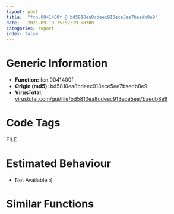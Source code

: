 ```yaml
---
layout: post
title:  "fcn.0041400f @ bd5810ea8cdeec913ece5ee7baedb8e9"
date:   2021-09-10 15:52:19 +0300
categories: report
index: false
---
```


# Generic Information
- **Function:** fcn.0041400f
- **Origin (md5):** bd5810ea8cdeec913ece5ee7baedb8e9
- **VirusTotal:** [virustotal.com/gui/file/bd5810ea8cdeec913ece5ee7baedb8e9][virustotal_ref]

# Code Tags
<span class="tag" id="FILE">FILE</span>


# Estimated Behaviour
<ul><li class="bhv-desc" id="na">Not Available :(</li></ul>

# Similar Functions
<script type="text/javascript" src="https://www.gstatic.com/charts/loader.js"></script>
<script type="text/javascript">

    google.charts.load('current', {'packages':['corechart']});
    google.charts.setOnLoadCallback(drawChart);

    function drawChart() {
    var data = new google.visualization.DataTable();
        data.addColumn('number', 'X');
        data.addColumn('number', 'Y');
        data.addColumn({type: 'string', role: 'tooltip', 'p': {'html': true}});
        data.addColumn({'type': 'string', 'role': 'style'});
        
        data.addRows([
    [85.42683410644531, -84.15252685546875, '<b><a href="/report/fcn.0041400f@bd5810ea8cdeec913ece5ee7baedb8e9">fcn.0041400f</a><br>@bd5810ea8cdeec913ece5ee7baedb8e9</b><br>', 'point { fill-color: #e0440e; }'],
[15.61616325378418, -42.832763671875, '<b><a href="/report/fcn.0041400f@773e84b03dfb92871dd754ab3c01c180">fcn.0041400f</a><br>@773e84b03dfb92871dd754ab3c01c180</b><br>', 'null'],
[50.5204963684082, 90.45492553710938, '<b><a href="/report/fcn.00475aba@3a017db0719485179e5931e1ff048b6a">fcn.00475aba</a><br>@3a017db0719485179e5931e1ff048b6a</b><br>', 'null'],
[1.9745981693267822, 25.471263885498047, '<b><a href="/report/fcn.00475aba@2a380710d2016aed75cfad6eacab1d1a">fcn.00475aba</a><br>@2a380710d2016aed75cfad6eacab1d1a</b><br>', 'null'],
[-75.84616088867188, 14.974698066711426, '<b><a href="/report/fcn.004145cf@ce89505d1998cb8719c6ac390eeeb98e">fcn.004145cf</a><br>@ce89505d1998cb8719c6ac390eeeb98e</b><br>', 'null'],
[6.640839576721191, -119.10564422607422, '<b><a href="/report/fcn.00475aba@83f49824bfe7c3c24f4b74a2ba6ab65b">fcn.00475aba</a><br>@83f49824bfe7c3c24f4b74a2ba6ab65b</b><br>', 'null'],
[-35.659366607666016, 92.41508483886719, '<b><a href="/report/fcn.0041400f@e9c6b3bcaa2edc455cb26f1e0f4a513a">fcn.0041400f</a><br>@e9c6b3bcaa2edc455cb26f1e0f4a513a</b><br>', 'null'],
[-60.25120544433594, -63.09006118774414, '<b><a href="/report/fcn.00475aba@985d3a961f1a2ad37039ba25bf21c0ee">fcn.00475aba</a><br>@985d3a961f1a2ad37039ba25bf21c0ee</b><br>', 'null'],
[143.2213134765625, -12.461140632629395, '<b><a href="/report/fcn.00475aba@47d4e089bbf62dab1a8f678bd32b173c">fcn.00475aba</a><br>@47d4e089bbf62dab1a8f678bd32b173c</b><br>', 'null'],
[131.43206787109375, 46.486541748046875, '<b><a href="/report/fcn.00423643@b41633237f937bbe6f9bcfbdce811f10">fcn.00423643</a><br>@b41633237f937bbe6f9bcfbdce811f10</b><br>', 'null'],
[76.5272445678711, 4.853732109069824, '<b><a href="/report/fcn.0041400f@9060907d555cecab3519fcbc82318d7e">fcn.0041400f</a><br>@9060907d555cecab3519fcbc82318d7e</b><br>', 'null'],

        ]);

    var options = {
        title: 'Similarity Plot',
        legend: 'none',
        colors: ['#dedbd9', '#e6693e', '#ec8f6e', '#f3b49f', '#f6c7b6'],
        tooltip: {isHtml: true, trigger: 'both'},
        explorer: {
        actions: ["dragToZoom", "rightClickToReset"],
        },
        chartArea: {
        width: '80%',
        height: '80%'
        },
        width: '100%',
        height: '100%'
    };

    var chart = new google.visualization.ScatterChart(document.getElementById('chart_div'));

    chart.draw(data, options);
    }
    
</script>


<div id="chart_div" style="width: 100%px; height: 100%;"></div>

# Disassembled Code
{% highlight nasm %}

mov edi, edi
push ebp
mov ebp, esp
sub esp, 0x1c
mov eax, dword[ebp+8]
mov edx, eax
push ebx
mov ebx, dword[ebp+0xc]
and eax, 0x3f
push esi
sar edx, 6
push edi
imul edi, eax, 0x30
mov dword[ebp-0xc], edx
mov eax, dword[edx*4+0x42f9c0]
mov ecx, dword[eax+edi+0x18]
mov dword[ebp-0x18], ecx
mov ecx, dword[ebp+0x10]
test ecx, ecx
je off.b64
cmp byte[ebx], 0xa
jne off.b64
or byte[eax+edi+0x28], 4
jmp off.b69
and byte[eax+edi+0x28], 0xfb
lea eax, [ebx+ecx]
mov dword[ebp-8], ebx
mov dword[ebp-0x10], eax
mov esi, ebx
cmp ebx, eax
jae off.b344
mov eax, ebx
mov cl, byte[eax]
cmp cl, 0x1a
je off.b317
inc eax
cmp cl, 0xd
je off.b118
mov byte[esi], cl
inc esi
mov dword[ebp-8], eax
jmp off.b306
cmp eax, dword[ebp-0x10]
jae off.b163
mov ch, byte[eax]
lea eax, [esi+1]
mov dword[ebp-0x14], eax
cmp ch, 0xa
jne off.b138
mov cl, ch
xor eax, eax
mov byte[esi], cl
mov esi, dword[ebp-0x14]
cmp ch, 0xa
sete al
inc eax
add eax, dword[ebp-8]
mov dword[ebp-8], eax
jmp off.b306
push 0
mov dword[ebp-8], eax
lea eax, [ebp-0x1c]
push eax
push 1
lea eax, [ebp-1]
push eax
push dword[ebp-0x18]
call dword[sym.imp.KERNEL32.dll_ReadFile]
test eax, eax
je off.b296
cmp dword[ebp-0x1c], 0
je off.b296
mov edx, dword[ebp-0xc]
mov eax, dword[edx*4+0x42f9c0]
test byte[eax+edi+0x28], 0x48
je off.b253
mov cl, byte[ebp-1]
lea eax, [esi+1]
mov dword[ebp-0x14], eax
cmp cl, 0xa
jne off.b232
mov byte[esi], cl
jmp off.b249
mov byte[esi], 0xd
mov eax, dword[edx*4+0x42f9c0]
mov byte[eax+edi+0x2a], cl
mov eax, dword[ebp-0x14]
mov esi, eax
jmp off.b303
cmp byte[ebp-1], 0xa
jne off.b268
cmp esi, ebx
jne off.b268
mov byte[esi], 0xa
jmp off.b302
push 1
push 0xffffffffffffffff
push 0xffffffffffffffff
push dword[ebp+8]
call fcn.00414b70
mov edx, dword[ebp-0xc]
add esp, 0x10
cmp byte[ebp-1], 0xa
je off.b303
jmp off.b299
mov edx, dword[ebp-0xc]
mov byte[esi], 0xd
inc esi
mov eax, dword[ebp-8]
cmp eax, dword[ebp-0x10]
jb off.b90
jmp off.b344
mov ecx, dword[edx*4+0x42f9c0]
mov al, byte[ecx+edi+0x28]
test al, 0x40
jne off.b340
or al, 2
mov byte[ecx+edi+0x28], al
jmp off.b344
mov byte[esi], 0x1a
inc esi
sub esi, ebx
pop edi
mov eax, esi
pop esi
pop ebx
mov esp, ebp
pop ebp
ret

{% endhighlight %}

[virustotal_ref]: https://www.virustotal.com/gui/file/bd5810ea8cdeec913ece5ee7baedb8e9